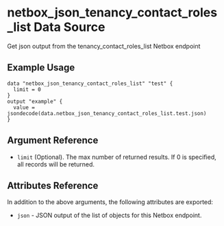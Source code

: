 # netbox\_json\_tenancy\_contact\_roles\_list Data Source

Get json output from the tenancy_contact_roles_list Netbox endpoint

## Example Usage

```hcl
data "netbox_json_tenancy_contact_roles_list" "test" {
  limit = 0
}
output "example" {
  value = jsondecode(data.netbox_json_tenancy_contact_roles_list.test.json)
}
```

## Argument Reference

* ``limit`` (Optional). The max number of returned results. If 0 is specified, all records will be returned.

## Attributes Reference

In addition to the above arguments, the following attributes are exported:
* ``json`` - JSON output of the list of objects for this Netbox endpoint.

